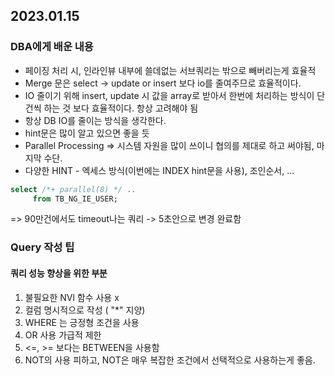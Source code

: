 ## 2023.01.15 
### DBA에게 배운 내용
- 페이징 처리 시, 인라인뷰 내부에 쓸데없는 서브쿼리는 밖으로 빼버리는게 효율적
- Merge 문은 select -> update or insert 보다 io를 줄여주므로 효율적이다. 
- IO 줄이기 위해 insert,  update 시 값을 array로 받아서 한번에 처리하는 방식이 단건씩 하는 것 보다 효율적이다. 항상 고려해야 됨
- 항상 DB IO를 줄이는 방식을 생각한다. 
- hint문은 많이 알고 있으면 좋을 듯
- Parallel Processing => 시스템 자원을 많이 쓰이니 협의를 제대로 하고 써야됨, 마지막 수단.
- 다양한 HINT - 엑세스 방식(이번에는 INDEX hint문을 사용), 조인순서, ... 

```sql
select /*+ parallel(8) */ ..
     from TB_NG_IE_USER;
```

=> 90만건에서도 timeout나는 쿼리 -> 5초안으로 변경 완료함 

### Query 작성 팁
#### 쿼리 성능 향상을 위한 부분

1. 불필요한 NVl 함수 사용 x
2. 컬럼 명시적으로 작성 ( "*" 지양)
3. WHERE 는 긍정형 조건을 사용
4. OR 사용 가급적 제한
5. <=, >= 보다는 BETWEEN을 사용함
6. NOT의 사용 피하고, NOT은 매우 복잡한 조건에서 선택적으로 사용하는게 좋음. 


